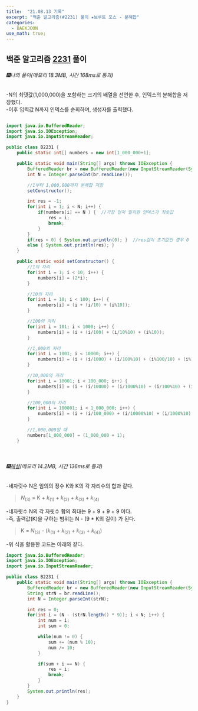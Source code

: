 ```yaml
---
title:  "21.08.13 기록"
excerpt: "백준 알고리즘(#2231) 풀이 ★브루트 포스 - 분해합"
categories:
  - BAEKJOON
use_math: true;
---
```



## 백준 알고리즘 [2231](https://www.acmicpc.net/problem/2231) 풀이

###### 🎆나의 풀이(메모리 18.3MB, 시간 168ms로 통과) <br/>
-N의 최댓값(1,000,000)을 포함하는 크기의 배열을 선언한 후, 인덱스의 분해합을 저장했다.<br>
-이후 입력값 N까지 인덱스를 순회하며, 생성자를 출력했다.<br>

  ```java

  import java.io.BufferedReader;
  import java.io.IOException;
  import java.io.InputStreamReader;

  public class B2231 {
      public static int[] numbers = new int[1_000_000+1];

      public static void main(String[] args) throws IOException {
          BufferedReader br = new BufferedReader(new InputStreamReader(System.in));
          int N = Integer.parseInt(br.readLine());

          //1부터 1,000,000까지 분해합 저장
          setConstructor();

          int res = -1;
          for(int i = 1; i < N; i++) {
              if(numbers[i] == N ) {  //가장 먼저 일치한 인덱스가 최솟값
                  res = i;
                  break;
              }
          }
          if(res < 0) { System.out.println(0); }  //res값이 초기값인 경우 0 출력
          else { System.out.println(res); }
      }

      public static void setConstructor() {
          //1의 자리
          for(int i = 1; i < 10; i++) {
              numbers[i] = (2*i);
          }

          //10의 자리
          for(int i = 10; i < 100; i++) {
              numbers[i] = (i + (i/10) + (i%10));
          }

          //100의 자리
          for(int i = 101; i < 1000; i++) {
              numbers[i] = (i + (i/100) + (i/10%10) + (i%10));
          }

          //1,000의 자리
          for(int i = 1001; i < 10000; i++) {
              numbers[i] = (i + (i/1000) + (i/100%10) + (i%100/10) + (i%10));
          }

          //10,000의 자리
          for(int i = 10001; i < 100_000; i++) {
              numbers[i] = (i + (i/10000) + (i/1000%10) + (i/100%10) + (i%100/10) + (i%10));
          }

          //100,000의 자리
          for(int i = 100001; i < 1_000_000; i++) {
              numbers[i] = (i + (i/100_000) + (i/10000%10) + (i/1000%10) + (i/100%10) + (i%100/10) + (i%10));
          }

          //1,000,000일 때
          numbers[1_000_000] = (1_000_000 + 1);
      }

  ```

<br>

###### 🎆[해설](https://st-lab.tistory.com/98)(메모리 14.2MB, 시간 136ms로 통과) <br/>
  -네자릿수 N은 임의의 정수 K와 K의 각 자리수의 합과 같다. <br>
  > $N_{(3)}$ = K + $k_{(1)}$ + $k_{(2)}$ + $k_{(3)}$ + $k_{(4)}$ <br>

  -네자릿수 N의 각 자릿수 합의 최대는 9 + 9 + 9 + 9 이다.<br>
  -즉, 출력값(K)을 구하는 범위는 N - (9 * K의 길이) 가 된다.<br>
  > K = $N_{(3)}$ - ($k_{(1)}$ + $k_{(2)}$ + $k_{(3)}$ + $k_{(4)}$)<br>

  -위 식을 활용한 코드는 아래와 같다.<br>

  ```java
  import java.io.BufferedReader;
  import java.io.IOException;
  import java.io.InputStreamReader;

  public class B2231 {
      public static void main(String[] args) throws IOException {
          BufferedReader br = new BufferedReader(new InputStreamReader(System.in));
          String strN = br.readLine();
          int N = Integer.parseInt(strN);

          int res = 0;
          for(int i = (N - (strN.length() * 9)); i < N; i++) {
              int num = i;
              int sum = 0;

              while(num != 0) {
                  sum += (num % 10);
                  num /= 10;
              }

              if(sum + i == N) {
                  res = i;
                  break;
              }
          }
          System.out.println(res);
      }
  }
  ```
